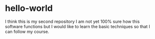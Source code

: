 # hello-world
I think this is my second repository
I am not yet 100% sure how this software functions but I would like to learn the basic techniques so that I can follow my course.
